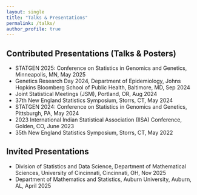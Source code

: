 ```yaml
---
layout: single
title: "Talks & Presentations"
permalink: /talks/
author_profile: true
---
```


## Contributed Presentations (Talks & Posters)
- STATGEN 2025: Conference on Statistics in Genomics and Genetics, Minneapolis, MN, May 2025
- Genetics Research Day 2024, Department of Epidemiology, Johns Hopkins Bloomberg School of Public Health, Baltimore, MD, Sep 2024
- Joint Statistical Meetings (JSM), Portland, OR, Aug 2024
- 37th New England Statistics Symposium, Storrs, CT, May 2024
- STATGEN 2024: Conference on Statistics in Genomics and Genetics, Pittsburgh, PA, May 2024
- 2023 International Indian Statistical Association (IISA) Conference, Golden, CO, June 2023
- 35th New England Statistics Symposium, Storrs, CT, May 2022

## Invited Presentations
- Division of Statistics and Data Science, Department of Mathematical Sciences, University of Cincinnati, Cincinnati, OH, Nov 2025
- Department of Mathematics and Statistics, Auburn University, Auburn, AL, April 2025
